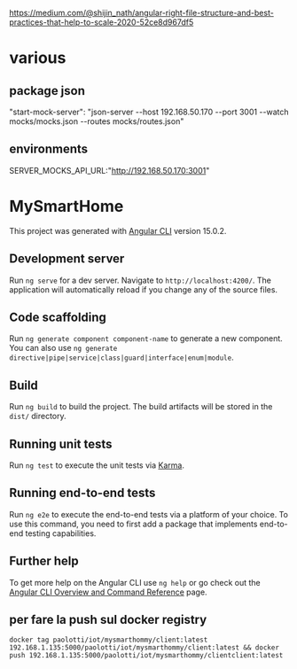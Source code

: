 https://medium.com/@shijin_nath/angular-right-file-structure-and-best-practices-that-help-to-scale-2020-52ce8d967df5

# various 
## package json
"start-mock-server": "json-server --host 192.168.50.170 --port 3001 --watch mocks/mocks.json --routes mocks/routes.json"
## environments
SERVER_MOCKS_API_URL:"http://192.168.50.170:3001"
# MySmartHome

This project was generated with [Angular CLI](https://github.com/angular/angular-cli) version 15.0.2.

## Development server

Run `ng serve` for a dev server. Navigate to `http://localhost:4200/`. The application will automatically reload if you change any of the source files.

## Code scaffolding

Run `ng generate component component-name` to generate a new component. You can also use `ng generate directive|pipe|service|class|guard|interface|enum|module`.

## Build

Run `ng build` to build the project. The build artifacts will be stored in the `dist/` directory.

## Running unit tests

Run `ng test` to execute the unit tests via [Karma](https://karma-runner.github.io).

## Running end-to-end tests

Run `ng e2e` to execute the end-to-end tests via a platform of your choice. To use this command, you need to first add a package that implements end-to-end testing capabilities.

## Further help

To get more help on the Angular CLI use `ng help` or go check out the [Angular CLI Overview and Command Reference](https://angular.io/cli) page.

## per fare la push sul docker registry

`docker tag paolotti/iot/mysmarthommy/client:latest 192.168.1.135:5000/paolotti/iot/mysmarthommy/client:latest && docker push 192.168.1.135:5000/paolotti/iot/mysmarthommy/clientclient:latest`
